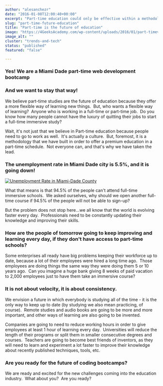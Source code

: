 ```yaml
---
author: "alesanchezr"
date: "2016-01-08T12:00:40+00:00"
excerpt: "Part-time education could only be effective within a methodology focused on offering a premium education in a part-time schedule."
slug: "part-time-future-education"
title: "Part-time is the future of education"
image: "https://4GeeksAcademy.com/wp-content/uploads/2016/01/part-timevsfull-1.png"
image_alt: ""
cluster: "trends-and-tech"
status: "published"
featured: "false"

---
```


### Yes! We are a Miami Dade part-time web development bootcamp




### And we want to stay that way!


We believe part-time studies are the future of education because they offer a more flexible way of learning new things.  But, who wants a flexible way of learning?  Anyone who is working in a full-time or part-time job.  Do you know how many people cannot have the luxury of quitting their jobs to start a full-time immersive study?

Wait, it's not just that we believe in Part-time education because people need to go to work as well.  It's actually a culture.  But, foremost, it is a methodology that we have built in order to offer a premium education in a part-time schedule.  Not everyone can, and that's why we have taken the lead.


### The unemployment rate in Miami Dade city is 5.5%, and it is going down!


[![Unemployment Rate in Miami-Dade County](https://storage.googleapis.com/4geeks-academy-website/blog/2016/01/Screen-Shot-2016-01-08-at-6.38.55-AM-1.png)](https://storage.googleapis.com/4geeks-academy-website/blog/2016/01/Screen-Shot-2016-01-08-at-6.38.55-AM-1.png)

What that means is that 94.5% of the people can't attend full-time immersive schools.  We asked ourselves, why should we open another full-time course if 94.5% of the people will not be able to sign-up?

But the problem does not stop here...we all know that the world is evolving faster every day.  Professionals need to be constantly updating their knowledge and improving their skills.


### How are the people of tomorrow going to keep improving and learning every day, if they don't have access to part-time schools?


Some enterprises all ready have big problems keeping their workforce up to date, because a lot of their employees were hired a long time ago.  Those employees are doing things the same way they were doing them 5 or 10 years ago.  Can you imagine a huge bank giving 8 weeks of paid vacation to 2,000 employees just to have them take an immersive course?


### It is not about velocity, it is about consistency.


We envision a future in which everybody is studying all of the time - it is the only way to keep up to date (by studying we also mean practicing, of course).  Remote studies and audio books are going to be more and more important, and other ways of learning are also going to be invented.

Companies are going to need to reduce working hours in order to give employees at least 1 hour of learning every day.  Universities will reduce the length of their programs or split them in smaller consecutive degrees and courses.  Teachers are going to become best friends of inventors, as they will need to learn and experiment a lot faster to improve their knowledge about recently published techniques, tools, etc.


### Are you ready for the future of coding bootcamps?


We are ready and excited for the new challenges coming into the education industry.  What about you?  Are you ready?
